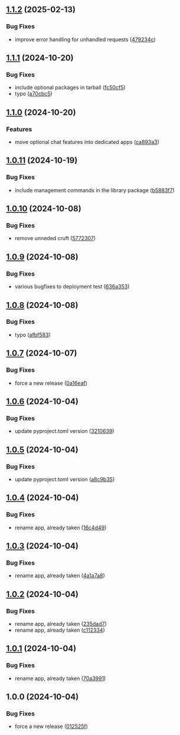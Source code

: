 ## [1.1.2](https://github.com/bubblehouse/django-slackbot/compare/v1.1.1...v1.1.2) (2025-02-13)

### Bug Fixes

* improve error handling for unhandled requests ([479234c](https://github.com/bubblehouse/django-slackbot/commit/479234ce28b0c7c494524a3d3107e7915d808b84))

## [1.1.1](https://github.com/philchristensen/django-slackbot/compare/v1.1.0...v1.1.1) (2024-10-20)

### Bug Fixes

* include optional packages in tarball ([fc50cf5](https://github.com/philchristensen/django-slackbot/commit/fc50cf51010138feb13ef6f053e7651651b81547))
* typo ([a70cbc5](https://github.com/philchristensen/django-slackbot/commit/a70cbc5efd04b162f961c1b60a874b37569c94b6))

## [1.1.0](https://github.com/philchristensen/django-slackbot/compare/v1.0.11...v1.1.0) (2024-10-20)

### Features

* move optional chat features into dedicated apps ([ca893a3](https://github.com/philchristensen/django-slackbot/commit/ca893a34c40dc3b3ba7f5144a653a142e6ebaaca))

## [1.0.11](https://github.com/philchristensen/django-slackbot/compare/v1.0.10...v1.0.11) (2024-10-19)

### Bug Fixes

* include management commands in the library package ([b5883f7](https://github.com/philchristensen/django-slackbot/commit/b5883f7337917bdee8c6da107e7ab4af3653373e))

## [1.0.10](https://github.com/philchristensen/django-slackbot/compare/v1.0.9...v1.0.10) (2024-10-08)

### Bug Fixes

* remove unneded cruft ([5772307](https://github.com/philchristensen/django-slackbot/commit/57723078788d6c6031c857b698207d74fc1cc742))

## [1.0.9](https://github.com/philchristensen/django-slackbot/compare/v1.0.8...v1.0.9) (2024-10-08)

### Bug Fixes

* various bugfixes to deployment test ([636a353](https://github.com/philchristensen/django-slackbot/commit/636a353bda917ddab6541781408a825cb7b94200))

## [1.0.8](https://github.com/philchristensen/django-slackbot/compare/v1.0.7...v1.0.8) (2024-10-08)

### Bug Fixes

* typo ([afbf583](https://github.com/philchristensen/django-slackbot/commit/afbf58394a4cb10abcb28488c3e00f1b9febebe2))

## [1.0.7](https://github.com/philchristensen/django-slackbot/compare/v1.0.6...v1.0.7) (2024-10-07)

### Bug Fixes

* force a new release ([0a16eaf](https://github.com/philchristensen/django-slackbot/commit/0a16eaf3082a5a709d78d6055c0c85c6e85ccaaf))

## [1.0.6](https://github.com/philchristensen/django-slackbot/compare/v1.0.5...v1.0.6) (2024-10-04)

### Bug Fixes

* update pyproject.toml version ([3210639](https://github.com/philchristensen/django-slackbot/commit/32106390716717f00a67b118886cb901aaad1e70))

## [1.0.5](https://github.com/philchristensen/django-slackbot/compare/v1.0.4...v1.0.5) (2024-10-04)

### Bug Fixes

* update pyproject.toml version ([a8c9b35](https://github.com/philchristensen/django-slackbot/commit/a8c9b35de509251f80036e3df518d4c4a1c8da89))

## [1.0.4](https://github.com/philchristensen/django-slackbot/compare/v1.0.3...v1.0.4) (2024-10-04)

### Bug Fixes

* rename app, already taken ([16c4d49](https://github.com/philchristensen/django-slackbot/commit/16c4d49dde9059cf42e49a9b3540241f5ea17261))

## [1.0.3](https://github.com/philchristensen/django-slackbot/compare/v1.0.2...v1.0.3) (2024-10-04)

### Bug Fixes

* rename app, already taken ([4a1a7a8](https://github.com/philchristensen/django-slackbot/commit/4a1a7a86f328c8dce9bb3ddba9488a18b876edea))

## [1.0.2](https://github.com/philchristensen/django-slackbot/compare/v1.0.1...v1.0.2) (2024-10-04)

### Bug Fixes

* rename app, already taken ([235dad7](https://github.com/philchristensen/django-slackbot/commit/235dad7aa764431b60883c8ec2b2aed7b927d8cc))
* rename app, already taken ([c112334](https://github.com/philchristensen/django-slackbot/commit/c112334792d7436a0a5ef76234dd301448f7b62b))

## [1.0.1](https://github.com/philchristensen/django-slack-bot/compare/v1.0.0...v1.0.1) (2024-10-04)

### Bug Fixes

* rename app, already taken ([70a3991](https://github.com/philchristensen/django-slack-bot/commit/70a3991fa4ad3ca764ee856168a34b9c19f6af3e))

## 1.0.0 (2024-10-04)

### Bug Fixes

* force a new release ([012525f](https://github.com/philchristensen/django-slack/commit/012525f3d71c8cbd705ce1560e5b1c6f31e8ec69))
